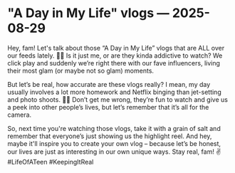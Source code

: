 # "A Day in My Life" vlogs — 2025-08-29

Hey, fam! Let's talk about those “A Day in My Life” vlogs that are ALL over our feeds lately. 🎥🌟 Is it just me, or are they kinda addictive to watch? We click play and suddenly we’re right there with our fave influencers, living their most glam (or maybe not so glam) moments.

But let’s be real, how accurate are these vlogs really? I mean, my day usually involves a lot more homework and Netflix binging than jet-setting and photo shoots. 🤷‍♀️ Don’t get me wrong, they’re fun to watch and give us a peek into other people’s lives, but let’s remember that it’s all for the camera.

So, next time you're watching those vlogs, take it with a grain of salt and remember that everyone’s just showing us the highlight reel. And hey, maybe it'll inspire you to create your own vlog – because let’s be honest, our lives are just as interesting in our own unique ways. Stay real, fam! ✌️ #LifeOfATeen #KeepingItReal